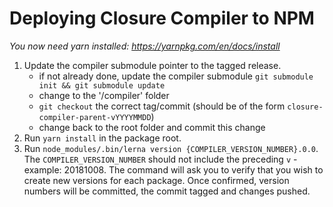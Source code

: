 # Deploying Closure Compiler to NPM

*You now need yarn installed: https://yarnpkg.com/en/docs/install*

 1. Update the compiler submodule pointer to the tagged release.
     * if not already done, update the compiler submodule
       `git submodule init && git submodule update`
     * change to the '/compiler' folder
     * `git checkout` the correct tag/commit (should be of the form `closure-compiler-parent-vYYYYMMDD`)
     * change back to the root folder and commit this change
 2. Run `yarn install` in the package root.
 3. Run `node_modules/.bin/lerna version {COMPILER_VERSION_NUMBER}.0.0`.
    The `COMPILER_VERSION_NUMBER` should not include the preceding `v` - example: 20181008.
    The command will ask you to verify that you wish to create new versions for each package.
    Once confirmed, version numbers will be committed, the commit tagged and changes pushed.
